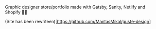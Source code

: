 Graphic designer store/portfolio made with Gatsby, Sanity, Netlify and Shopify 🐱‍🚀

(Site has been rewriteen)[https://github.com/MantasMikal/guste-design]
